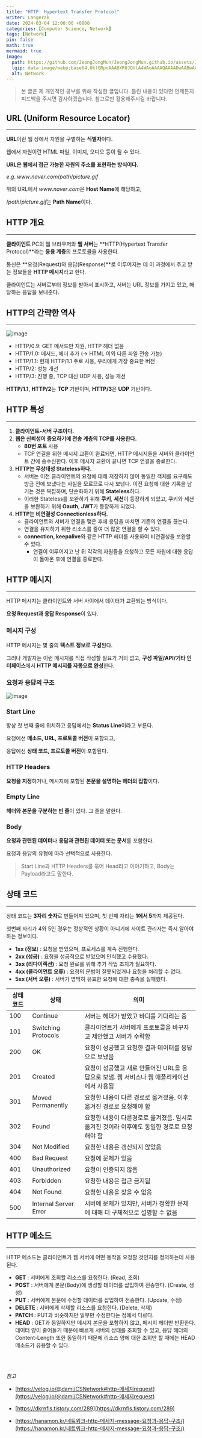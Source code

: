 ```yaml
---
title: "HTTP: Hypertext Transfer Protocol"
writer: Langerak
date: 2024-03-04 12:00:00 +0800
categories: [Computer Science, Network]
tags: [Network]
pin: false
math: true
mermaid: true
image:
  path: https://github.com/JeongJongMun/JeongJongMun.github.io/assets/101979073/a9126340-e867-446f-ba8d-86701c1e1851
  lqip: data:image/webp;base64,UklGRpoAAABXRUJQVlA4WAoAAAAQAAAADwAABwAAQUxQSDIAAAARL0AmbZurmr57yyIiqE8oiG0bejIYEQTgqiDA9vqnsUSI6H+oAERp2HZ65qP/VIAWAFZQOCBCAAAA8AEAnQEqEAAIAAVAfCWkAALp8sF8rgRgAP7o9FDvMCkMde9PK7euH5M1m6VWoDXf2FkP3BqV0ZYbO6NA/VFIAAAA
  alt: Network
---
```


> 본 글은 제 개인적인 공부를 위해 작성한 글입니다. 틀린 내용이 있다면 언제든지 피드백을 주시면 감사하겠습니다. 참고로만 활용해주시길 바랍니다.

## URL (Uniform Resource Locator)

---

**URL**이란 웹 상에서 자원을 구별하는 **식별자**이다.

웹에서 자원이란 HTML 파일, 이미지, 오디오 등이 될 수 있다.

**URL은 웹에서 접근 가능한 자원의 주소를 표현하는 방식이다.**

$e.g.\;www.naver.com/path/picture.gif$

위의 URL에서 $www.naver.com$은 **Host Name**에 해당하고,

$/path/picture.gif$는 **Path Name**이다.

## HTTP 개요

---

**클라이언트** PC의 웹 브라우저와 **웹 서버**는 **HTTP(Hypertext Transfer Protocol)**라는 **응용 계층**의 프로토콜을 사용한다.

통신은 **요청(Request)와 응답(Response)**로 이루어지는 데 이 과정에서 주고 받는 정보들을 **HTTP 메시지**라고 한다.

클라이언트는 서버로부터 정보를 받아서 표시하고, 서버는 URL 정보를 가지고 있고, 해당하는 응답을 보내준다.

## HTTP의 간략한 역사

---

![image](https://github.com/JeongJongMun/JeongJongMun.github.io/assets/101979073/033d0086-1a9b-41d9-92e9-955818ca7c4e)

- HTTP/0.9: GET 메서드만 지원, HTTP 헤더 없음
- HTTP/1.0: 메서드, 헤더 추가 (→ HTML 이외 다른 파일 전송 가능)
- HTTP/1.1: 현재 HTTP/1.1 주로 사용, 우리에게 가장 중요한 버전
- HTTP/2: 성능 개선
- HTTP/3: 진행 중, TCP 대신 UDP 사용, 성능 개선

**HTTP/1.1**, **HTTP/2**는 **TCP** 기반이며, **HTTP/3**은 **UDP** 기반이다.

## HTTP 특성

---

1. **클라이언트-서버 구조이다.**
2. **웹은 신뢰성이 중요하기에 전송 계층의 TCP를 사용한다.**
    - **80번 포트** 사용
    - TCP 연결을 위한 메시지 교환이 완료되면, HTTP 메시지들을 서버와 클라이언트 간에 송수신한다. 이후 메시지 교환이 끝나면 TCP 연결을 종료한다.
3. **HTTP는 무상태성 Stateless하다.**
    - 서버는 이전 클라이언트의 요청에 대해 저장하지 않아 동일한 객체를 요구해도 방금 전에 보냈다는 사실을 모르므로 다시 보낸다. 이전 요청에 대한 기록을 남기는 것은 복잡하며, 단순화하기 위해 **Stateless**하다.
    - 이러한 Stateless를 보완하기 위해 **쿠키**, **세션**이 등장하게 되었고, 쿠키와 세션을 보완하기 위해 **Oauth**, **JWT**가 등장하게 되었다.
4. **HTTP는 비연결성 Connectionless하다.**
    - 클라이언트와 서버가 연결을 맺은 후에 응답을 마치면 기존의 연결을 끊는다.
    - 연결을 유지하기 위한 리소스를 줄여 더 많은 연결을 할 수 있다.
    - **connection, keepalive**와 같은 HTTP 헤더를 사용하여 비연결성을 보완할 수 있다.
        - 연결이 이루어지고 난 뒤 각각의 자원들을 요청하고 모든 자원에 대한 응답이 돌아온 후에 연결을 종료한다.

## HTTP 메시지

---

HTTP 메시지는 클라이언트와 서버 사이에서 데이터가 교환되는 방식이다.

**요청 Request과 응답 Response**이 있다.

### 메시지 구성

HTTP 메시지는 몇 줄의 **텍스트 정보로 구성**된다.

그러나 개발자는 이런 메시지를 직접 작성할 필요가 거의 없고, **구성 파일/API/기타 인터페이스**에서 **HTTP 메시지를 자동으로 완성**한다.

### 요청과 응답의 구조

![image](https://github.com/JeongJongMun/JeongJongMun.github.io/assets/101979073/7113ec2c-bcf6-4e90-be3a-1cdd17e883e2)

### Start Line

항상 첫 번째 줄에 위치하고 응답에서는 **Status Line**이라고 부른다.

요청에선 **메소드, URL, 프로토콜 버전**이 포함되고,

응답에선 **상태 코드, 프로토콜 버전**이 포함된다.

### HTTP Headers

**요청을 지정**하거나, 메시지에 포함된 **본문을 설명하는 헤더의 집합**이다.

### Empty Line

**헤더와 본문을 구분하는 빈 줄**이 있다. 그 줄을 말한다.

### Body

**요청과 관련된 데이터**나 **응답과 관련된 데이터 또는 문서**를 포함한다.

요청과 응답의 유형에 따라 선택적으로 사용한다.

> Start Line과 HTTP Headers를 묶어 Head라고 이야기하고, Body는 Payload라고도 말한다.
> 

## 상태 코드

---

상태 코드는 **3자리 숫자**로 만들어져 있으며, 첫 번째 자리는 **1에서 5**까지 제공된다.

첫번째 자리가 4와 5인 경우는 정상적인 상황이 아니기에 사이트 관리자는 즉시 알아야 하는 정보이다.

- **1xx (정보**) : 요청을 받았으며, 프로세스를 계속 진행한다.
- **2xx (성공)** : 요청을 성공적으로 받았으며 인식했고 수용했다.
- **3xx (리다이렉션)** : 요청 완료를 위해 추가 작업 조치가 필요하다.
- **4xx (클라이언트 오류)** : 요청의 문법이 잘못되었거나 요청을 처리할 수 없다.
- **5xx (서버 오류)** : 서버가 명백히 유효한 요청에 대한 충족을 실패했다.

| 상태 코드 | 상태 | 의미 |
| --- | --- | --- |
| 100 | Continue | 서버는 헤더가 받았고 바디를 기다리는 중 |
| 101 | Switching Protocols | 클라이언트가 서버에게 프로토콜을 바꾸자고 제안했고 서버가 수락함 |
| 200 | OK | 요청이 성공했고 요청한 결과 데이터를 응답으로 보냈음 |
| 201 | Created | 요청이 성공했고 새로 만들어진 URL을 응답으로 보냄. 웹 서비스나 웹 애플리케이션에서 사용됨 |
| 301 | Moved Permanently | 요청한 내용이 다른 경로로 옮겨졌음. 이후 옮겨진 경로로 요청해야 함 |
| 302 | Found | 요청한 내용이 다른경로로 옮겨졌음. 임시로 옮겨진 것이라 이후에도 동일한 경로로 요청해야 함 |
| 304 | Not Modified | 요청한 내용은 갱신되지 않았음 |
| 400 | Bad Request | 요청에 문제가 있음 |
| 401 | Unauthorized | 요청이 인증되지 않음 |
| 403 | Forbidden | 요청한 내용은 접근 금지됨 |
| 404 | Not Found | 요청한 내용을 찾을 수 없음 |
| 500 | Internal Server Error | 서버에 문제가 있지만, 서버가 정확한 문제에 대해 더 구체적으로 설명할 수 없음 |

## HTTP 메소드

---

HTTP 메소드는 클라이언트가 웹 서버에 어떤 동작을 요청할 것인지를 정의하는데 사용된다.

- **GET** : 서버에게 조회할 리소스를 요청한다. (Read, 조회)
- **POST** : 서버에게 본문(Body)에 생성할 데이터를 삽입하여 전송한다. (Create, 생성)
- **PUT** : 서버에게 본문에 수정할 데이터를 삽입하여 전송한다. (Update, 수정)
- **DELETE** : 서버에게 삭제할 리소스를 요청한다. (Delete, 삭제)
- **PATCH** : PUT과 비슷하지만 일부만 수정한다는 점에서 다르다.
- **HEAD** : GET과 동일하지만 메시지 본문을 포함하지 않고, 메시지 헤더만 반환한다. 데이터 양이 줄어들기 때문에 빠르게 서버의 상태를 조회할 수 있고, 응답 헤더의 Content-Length 또한 동일하기 때문에 리소스 양에 대한 조회만 할 때에는 HEAD 메소드가 유용할 수 있다.

<br/><br/>

*참고*

- [https://velog.io/@dami/CSNetwork#http-메세지request](https://velog.io/@dami/CSNetwork#http-메세지request)

- [https://dkrnfls.tistory.com/289](https://dkrnfls.tistory.com/289)

- [https://hanamon.kr/네트워크-http-메세지-message-요청과-응답-구조/](https://hanamon.kr/네트워크-http-메세지-message-요청과-응답-구조/)
